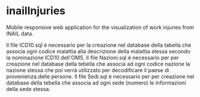 # inailInjuries
Mobile responsive web application for the visualization of work injuries from INAIL data.

Il file ICD10.sql è necessario per la creazione nel database della tabella che associa ogni codice malattia alla descrizione della malattia stessa secondo la nominazione ICD10 dell'OMS.
Il file Nazioni.sql è necessario per per creazione nel database della tebella che associa ad ogni codice nazione la nazione stessa che poi verrà utilizzato per decodificare il paese di provenienza delle persone.
Il file Sedi.sql è necessario per per creazione nel database della tebella che associa ad ogni sede (numero) le informazioni della sede stessa.
